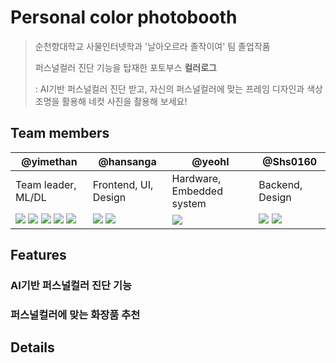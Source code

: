 # Personal color photobooth

> 순천향대학교 사물인터넷학과 '날아오르라 졸작이여' 팀 졸업작품 
> 
> 퍼스널컬러 진단 기능을 탑재한 포토부스 **컬러로그**
>
> : AI기반 퍼스널컬러 진단 받고, 자신의 퍼스널컬러에 맞는 프레임 디자인과 색상조명을 활용해 네컷 사진을 촬용해 보세요!

## Team members

| @yimethan | @hansanga | @yeohl | @Shs0160 |
|---|---|---|---|
|Team leader, ML/DL|Frontend, UI, Design|Hardware, Embedded system|Backend, Design|
|<img src="https://img.shields.io/badge/PyTorch-EE4C2C?style=flat-square&logo=PyTorch&logoColor=white"/> <img src="https://img.shields.io/badge/Scikit_learn-F7931E?style=flat-square&logo=scikitlearn&logoColor=white"/> <img src="https://img.shields.io/badge/Pandas-150458?style=flat-square&logo=Pandas&logoColor=white"/> <img src="https://img.shields.io/badge/Numpy-013243?style=flat-square&logo=Numpy&logoColor=white"/> <img src="https://img.shields.io/badge/Python-013243?style=flat-square&logo=Python&logoColor=white"/>|<img src="https://img.shields.io/badge/React-3776AB?style=flat-square&logo=React&logoColor=white"/> <img src="https://img.shields.io/badge/Numpy-013243?style=flat-square&logo=Numpy&logoColor=white"/>|<img src="https://img.shields.io/badge/Linux-FCC624?style=flat-square&logo=Linux&logoColor=white"/>|<img src="https://img.shields.io/badge/AWS_S3-569A31?style=flat-square&logo=AmazonS3&logoColor=white"/> <img src="https://img.shields.io/badge/Node.js-339933?style=flat-square&logo=nodedotjs&logoColor=white"/>|

## Features

### AI기반 퍼스널컬러 진단 기능

### 퍼스널컬러에 맞는 화장품 추천

### 

## Details